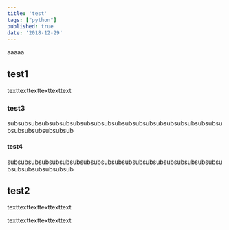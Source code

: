 ```yaml
---
title: 'test'
tags: ["python"]
published: true
date: '2018-12-29'
---
```


aaaaa

## test1
texttexttexttexttexttext

### test3
subsubsubsubsubsubsubsubsubsubsubsubsubsubsubsubsubsubsubsubsubsubsubsubsubsubsub

#### test4
subsubsubsubsubsubsubsubsubsubsubsubsubsubsubsubsubsubsubsubsubsubsubsubsubsubsub

## test2
texttexttexttexttexttext

texttexttexttexttexttext

